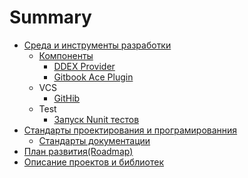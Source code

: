 # Summary

* [Среда и инструменты разработки](development_environment/main.md)
  * [Компоненты](development_environment/components/README.md)
    * [DDEX Provider](development_environment/components/ddex_provider_install/README.md)
    * [Gitbook Ace Plugin](development_environment/components/syntax_highlighting.md)
  * VCS
    * [GitHib](development_environment/vcs/git_hub_setting.md)
  * Test
    * [Запуск Nunit тестов](development_environment/test/test_adapter/README.md)
* [Стандарты проектирования и програмированния](development_conventions/main.md)
  * [Стандарты документации](development_conventions/document_standart/README.md)
* [План развития(Roadmap)](roadmap/main.md)
* [Описание проектов и библиотек](projects/main.md)